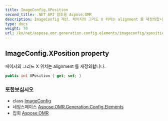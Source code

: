 ```yaml
---
title: ImageConfig.XPosition
second_title: .NET API 참조용 Aspose.OMR
description: ImageConfig 재산. 페이지의 그리드 X 위치는 alignment 를 재정의합니다.
type: docs
weight: 70
url: /ko/net/aspose.omr.generation.config.elements/imageconfig/xposition/
---
```

## ImageConfig.XPosition property

페이지의 그리드 X 위치는 alignment 를 재정의합니다.

```csharp
public int XPosition { get; set; }
```

### 또한보십시오

* class [ImageConfig](../)
* 네임스페이스 [Aspose.OMR.Generation.Config.Elements](../../imageconfig/)
* 집회 [Aspose.OMR](../../../)


